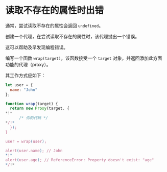 # 读取不存在的属性时出错

通常，尝试读取不存在的属性会返回 `undefined`。

创建一个代理，在尝试读取不存在的属性时，该代理抛出一个错误。

这可以帮助及早发现编程错误。

编写一个函数 `wrap(target)`，该函数接受一个 `target` 对象，并返回添加此方面功能的代理（proxy）。

其工作方式应如下：

```js
let user = {
  name: "John"
};

function wrap(target) {
  return new Proxy(target, {
*!*
      /* 你的代码 */
*/!*
  });
}

user = wrap(user);

alert(user.name); // John
*!*
alert(user.age); // ReferenceError: Property doesn't exist: "age"
*/!*
```
